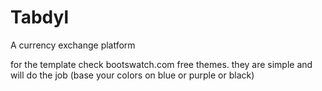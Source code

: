 # Tabdyl
A currency exchange platform

for the template check
bootswatch.com free themes. they are simple and will do the job (base your colors on blue or purple or black)
